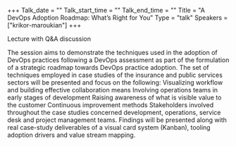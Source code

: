 +++
Talk_date = ""
Talk_start_time = ""
Talk_end_time = ""
Title = "A DevOps Adoption Roadmap: What’s Right for You"
Type = "talk"
Speakers = ["krikor-maroukian"]
+++

Lecture with Q&A discussion

The session aims to demonstrate the techniques used in the adoption of DevOps practices following a DevOps assessment as part of the formulation of a strategic roadmap towards DevOps practice adoption. The set of techniques employed in case studies of the insurance and public services sectors will be presented and focus on the following:
Visualizing workflow and building effective collaboration means
Involving operations teams in early stages of development
Raising awareness of what is visible value to the customer
Continuous improvement methods
Stakeholders involved throughout the case studies concerned development, operations, service desk and project management teams. Findings will be presented along with real case-study deliverables of a visual card system (Kanban), tooling adoption drivers and value stream mapping.
